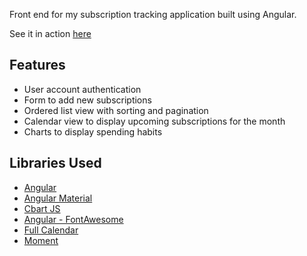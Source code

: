 Front end for my subscription tracking application built using Angular. 

See it in action [here](https://subtracker.herokuapp.com/)

## Features 
- User account authentication 
- Form to add new subscriptions
- Ordered list view with sorting and pagination
- Calendar view to display upcoming subscriptions for the month
- Charts to display spending habits


## Libraries Used
- [Angular](https://angular.io/)
- [Angular Material](https://material.angular.io/)
- [Cbart JS](https://www.chartjs.org/)
- [Angular - FontAwesome](https://github.com/FortAwesome/angular-fontawesome)
- [Full Calendar](https://fullcalendar.io/)
- [Moment](https://momentjs.com/)
